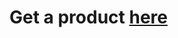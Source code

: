# Get a product  <a href="https://github.com/hrashad/Sparks/raw/main/Task%202%20-%20Basic%20Banking%20App/app/outputs/apk/debug/app-debug.apk">here</a>
